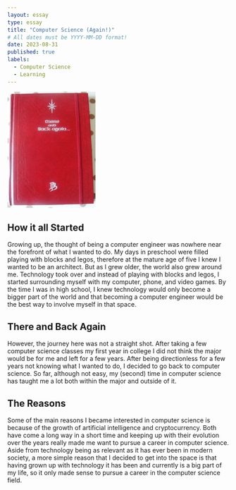 ```yaml
---
layout: essay
type: essay
title: "Computer Science (Again!)"
# All dates must be YYYY-MM-DD format!
date: 2023-08-31
published: true
labels:
  - Computer Science
  - Learning
---
```


<img width="200px" class="rounded float-start pe-4" src="../img/360_815ceffe93c60e649029b96e05fdd946.jpg">

## How it all Started
Growing up, the thought of being a computer engineer was nowhere near the forefront of what I wanted to do.  My days in preschool were filled playing with blocks and legos, therefore at the mature age of five I knew I wanted to be an architect.  But as I grew older, the world also grew around me.  Technology took over and instead of playing with blocks and legos, I started surrounding myself with my computer, phone, and video games.  By the time I was in high school, I knew technology would only become a bigger part of the world and that becoming a computer engineer would be the best way to involve myself in that space.

## There and Back Again
However, the journey here was not a straight shot.  After taking a few computer science classes my first year in college I did not think the major would be for me and left for a few years.  After being directionless for a few years not knowing what I wanted to do, I decided to go back to computer science.  So far, although not easy, my (second) time in computer science has taught me a lot both within the major and outside of it.

## The Reasons
Some of the main reasons I became interested in computer science is because of the growth of artificial intelligence and cryptocurrency.  Both have come a long way in a short time and keeping up with their evolution over the years really made me want to pursue a career in computer science.  Aside from technology being as relevant as it has ever been in modern society, a more simple reason that I decided to get into the space is that having grown up with technology it has been and currently is a big part of my life, so it only made sense to pursue a career in the computer science field.
	
